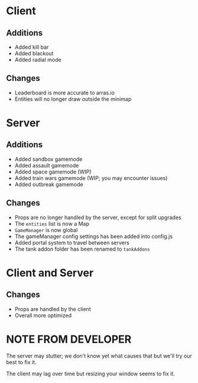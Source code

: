 # Client
## Additions
- Added kill bar
- Added blackout
- Added radial mode

## Changes
- Leaderboard is more accurate to arras.io
- Entities will no longer draw outside the minimap

# Server
## Additions
- Added sandbox gamemode
- Added assault gamemode
- Added space gamemode (WIP)
- Added train wars gamemode (WIP; you may encounter issues)
- Added outbreak gamemode

## Changes
- Props are no longer handled by the server, except for split upgrades
- The `entities` list is now a Map
- `GameManager` is now global
- The gameManager config settings has been added into config.js
- Added portal system to travel between servers
- The tank addon folder has been renamed to `tankAddons`

# Client and Server
## Changes
- Props are handled by the client
- Overall more optimized

# NOTE FROM DEVELOPER

The server may stutter; we don't know yet what causes that but we'll try our best to fix it.

The client may lag over time but resizing your window seems to fix it.